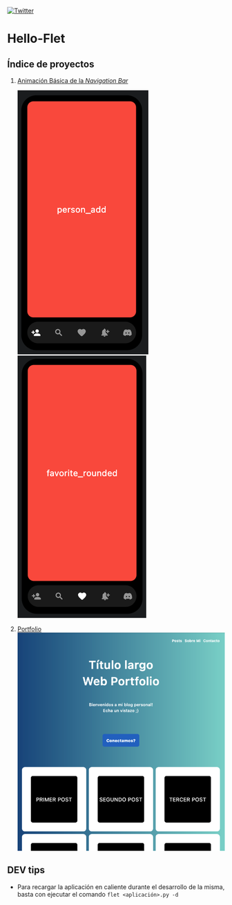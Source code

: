 [![Twitter](https://img.shields.io/twitter/follow/0xDA_bit.svg?style=social)](https://twitter.com/0xDA_bit)

# Hello-Flet
## Índice de proyectos
1. [Animación Básica de la _Navigation Bar_](https://github.com/OxDAbit/Hello-Flet/tree/main/01%20-%20Basic%20Animation)

   ![Basic Animation](/images/basic_animation_01.png)
   ![Basic Animation](/images/basic_animation_02.png)

2. [Portfolio](https://github.com/OxDAbit/Hello-Flet/tree/main/02%20-%20Website%20Portfolio)
   ![Basic Animation](/images/portfolio.png)

## DEV tips
- Para recargar la aplicación en caliente durante el desarrollo de la misma, basta con ejecutar el comando `flet <aplicación>.py -d`
